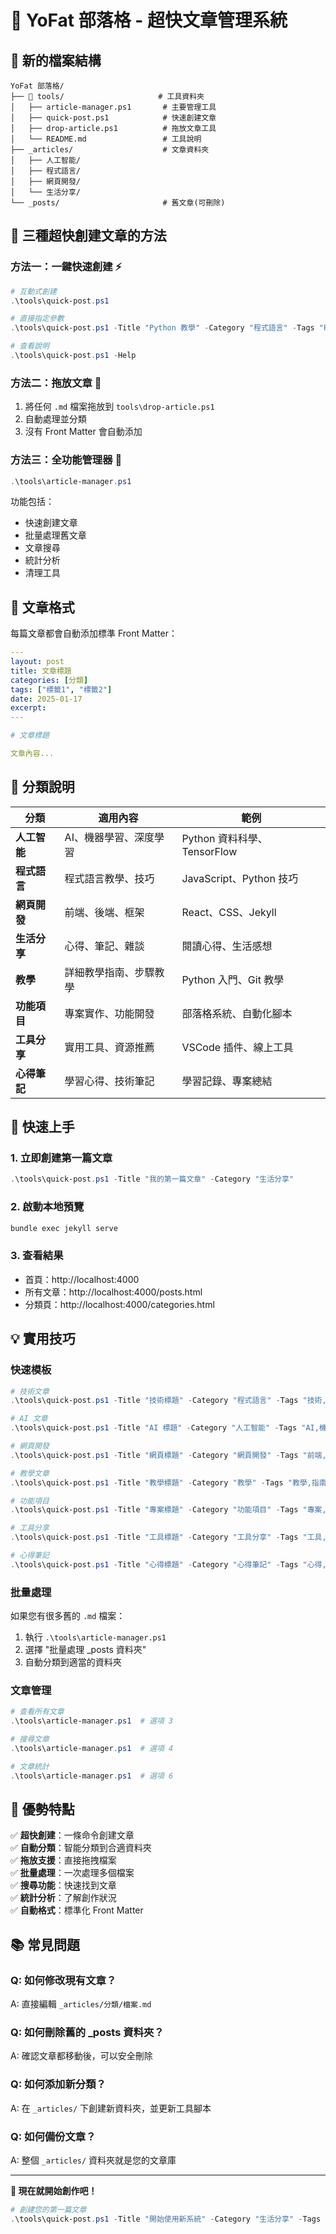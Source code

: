 # 🚀 YoFat 部落格 - 超快文章管理系統

## 📁 新的檔案結構

```
YoFat 部落格/
├── 🚀 tools/                     # 工具資料夾
│   ├── article-manager.ps1       # 主要管理工具
│   ├── quick-post.ps1            # 快速創建文章
│   ├── drop-article.ps1          # 拖放文章工具
│   └── README.md                 # 工具說明
├── _articles/                    # 文章資料夾
│   ├── 人工智能/
│   ├── 程式語言/
│   ├── 網頁開發/
│   └── 生活分享/
└── _posts/                       # 舊文章(可刪除)
```

## 🎯 三種超快創建文章的方法

### 方法一：一鍵快速創建 ⚡
```powershell
# 互動式創建
.\tools\quick-post.ps1

# 直接指定參數
.\tools\quick-post.ps1 -Title "Python 教學" -Category "程式語言" -Tags "Python,教學"

# 查看說明
.\tools\quick-post.ps1 -Help
```

### 方法二：拖放文章 📁
1. 將任何 `.md` 檔案拖放到 `tools\drop-article.ps1`
2. 自動處理並分類
3. 沒有 Front Matter 會自動添加

### 方法三：全功能管理器 🚀
```powershell
.\tools\article-manager.ps1
```
功能包括：
- 快速創建文章
- 批量處理舊文章
- 文章搜尋
- 統計分析
- 清理工具

## 📝 文章格式

每篇文章都會自動添加標準 Front Matter：

```yaml
---
layout: post
title: 文章標題
categories: [分類]
tags: ["標籤1", "標籤2"]
date: 2025-01-17
excerpt: 
---

# 文章標題

文章內容...
```

## 🎨 分類說明

| 分類 | 適用內容 | 範例 |
|------|----------|------|
| **人工智能** | AI、機器學習、深度學習 | Python 資料科學、TensorFlow |
| **程式語言** | 程式語言教學、技巧 | JavaScript、Python 技巧 |
| **網頁開發** | 前端、後端、框架 | React、CSS、Jekyll |
| **生活分享** | 心得、筆記、雜談 | 閱讀心得、生活感想 |
| **教學** | 詳細教學指南、步驟教學 | Python 入門、Git 教學 |
| **功能項目** | 專案實作、功能開發 | 部落格系統、自動化腳本 |
| **工具分享** | 實用工具、資源推薦 | VSCode 插件、線上工具 |
| **心得筆記** | 學習心得、技術筆記 | 學習記錄、專案總結 |

## 🚀 快速上手

### 1. 立即創建第一篇文章
```powershell
.\tools\quick-post.ps1 -Title "我的第一篇文章" -Category "生活分享"
```

### 2. 啟動本地預覽
```bash
bundle exec jekyll serve
```

### 3. 查看結果
- 首頁：http://localhost:4000
- 所有文章：http://localhost:4000/posts.html
- 分類頁：http://localhost:4000/categories.html

## 💡 實用技巧

### 快速模板
```powershell
# 技術文章
.\tools\quick-post.ps1 -Title "技術標題" -Category "程式語言" -Tags "技術,教學"

# AI 文章  
.\tools\quick-post.ps1 -Title "AI 標題" -Category "人工智能" -Tags "AI,機器學習"

# 網頁開發
.\tools\quick-post.ps1 -Title "網頁標題" -Category "網頁開發" -Tags "前端,CSS"

# 教學文章
.\tools\quick-post.ps1 -Title "教學標題" -Category "教學" -Tags "教學,指南"

# 功能項目
.\tools\quick-post.ps1 -Title "專案標題" -Category "功能項目" -Tags "專案,實作"

# 工具分享
.\tools\quick-post.ps1 -Title "工具標題" -Category "工具分享" -Tags "工具,推薦"

# 心得筆記
.\tools\quick-post.ps1 -Title "心得標題" -Category "心得筆記" -Tags "心得,學習"
```

### 批量處理
如果您有很多舊的 `.md` 檔案：
1. 執行 `.\tools\article-manager.ps1`
2. 選擇 "批量處理 _posts 資料夾"
3. 自動分類到適當的資料夾

### 文章管理
```powershell
# 查看所有文章
.\tools\article-manager.ps1  # 選項 3

# 搜尋文章
.\tools\article-manager.ps1  # 選項 4

# 文章統計
.\tools\article-manager.ps1  # 選項 6
```

## 🎉 優勢特點

✅ **超快創建**：一條命令創建文章  
✅ **自動分類**：智能分類到合適資料夾  
✅ **拖放支援**：直接拖拽檔案  
✅ **批量處理**：一次處理多個檔案  
✅ **搜尋功能**：快速找到文章  
✅ **統計分析**：了解創作狀況  
✅ **自動格式**：標準化 Front Matter  

## 📚 常見問題

### Q: 如何修改現有文章？
A: 直接編輯 `_articles/分類/檔案.md`

### Q: 如何刪除舊的 _posts 資料夾？
A: 確認文章都移動後，可以安全刪除

### Q: 如何添加新分類？
A: 在 `_articles/` 下創建新資料夾，並更新工具腳本

### Q: 如何備份文章？
A: 整個 `_articles/` 資料夾就是您的文章庫

---

**🎯 現在就開始創作吧！**

```powershell
# 創建您的第一篇文章
.\tools\quick-post.ps1 -Title "開始使用新系統" -Category "生活分享" -Tags "部落格,開始"
```
